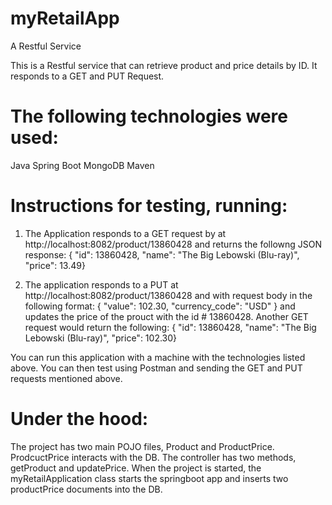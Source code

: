 # myRetailApp
A Restful Service

 This is a Restful service that can retrieve product and price details by ID. It responds to a GET and PUT Request.

# The following technologies were used:
Java
Spring Boot
MongoDB
Maven

# Instructions for testing, running:
1. The Application responds to a GET request by at http://localhost:8082/product/13860428 and returns the followng JSON response:
{    "id": 13860428,    "name": "The Big Lebowski (Blu-ray)",    "price": 13.49}

2. The application responds to a PUT at http://localhost:8082/product/13860428 and with request body in the following format:
{ "value": 102.30, "currency_code": "USD" }
and updates the price of the prouct with the id # 13860428. Another GET request would return the following:
{    "id": 13860428,    "name": "The Big Lebowski (Blu-ray)",    "price": 102.30}

You can run this application with a machine with the technologies listed above. You can then test using Postman and
sending the GET and PUT requests mentioned above.

# Under the hood:
The project has two main POJO files, Product and ProductPrice. ProdcuctPrice interacts with the DB. 
The controller has two methods, getProduct and updatePrice. When the project is started, the myRetailApplication 
class starts the springboot app and inserts two productPrice documents into the DB. 



